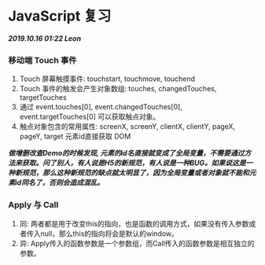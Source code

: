 # JavaScript 复习
***2019.10.16 01:22 Leon***

### 移动端 Touch 事件
1. Touch 屏幕触摸事件: touchstart, touchmove, touchend
2. Touch 事件的触发会产生对象数组: touches, changedTouches, targetTouches
3. 通过 event.touches[0], event.changedTouches[0], event.targetTouches[0] 可以获取触点对象。
4. 触点对象包含的常用属性: screenX, screenY, clientX, clientY, pageX, pageY, target
元素id直接获取 DOM

***做增删改查Demo的时候发现, 元素的id名直接就变成了全局变量，不需要通过方法来获取。问了别人，有人说是H5的新规范，有人说是一种BUG。如果说这是一种新规范，那么这种新规范的缺点就太明显了，因为全局变量或者对象就不能和元素id同名了，否则会造成混乱。***

### Apply 与 Call
1. 同: 两者都是用于改变this的指向，也是函数的调用方式，如果没有传入参数或者传入null，那么this的指向将会是默认的window。
2. 异: Apply传入的函数参数是一个参数组，而Call传入的函数参数是相互独立的参数。